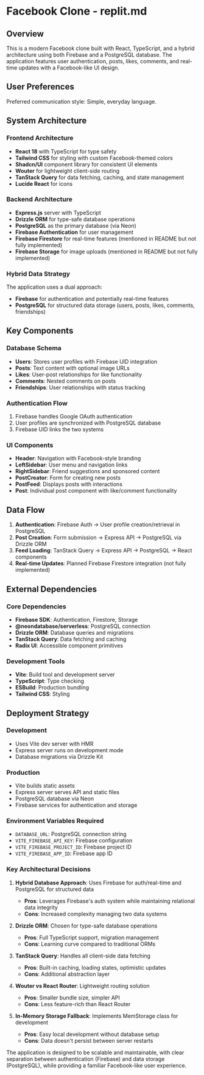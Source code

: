 # Facebook Clone - replit.md

## Overview

This is a modern Facebook clone built with React, TypeScript, and a hybrid architecture using both Firebase and a PostgreSQL database. The application features user authentication, posts, likes, comments, and real-time updates with a Facebook-like UI design.

## User Preferences

Preferred communication style: Simple, everyday language.

## System Architecture

### Frontend Architecture
- **React 18** with TypeScript for type safety
- **Tailwind CSS** for styling with custom Facebook-themed colors
- **Shadcn/UI** component library for consistent UI elements
- **Wouter** for lightweight client-side routing
- **TanStack Query** for data fetching, caching, and state management
- **Lucide React** for icons

### Backend Architecture
- **Express.js** server with TypeScript
- **Drizzle ORM** for type-safe database operations
- **PostgreSQL** as the primary database (via Neon)
- **Firebase Authentication** for user management
- **Firebase Firestore** for real-time features (mentioned in README but not fully implemented)
- **Firebase Storage** for image uploads (mentioned in README but not fully implemented)

### Hybrid Data Strategy
The application uses a dual approach:
- **Firebase** for authentication and potentially real-time features
- **PostgreSQL** for structured data storage (users, posts, likes, comments, friendships)

## Key Components

### Database Schema
- **Users**: Stores user profiles with Firebase UID integration
- **Posts**: Text content with optional image URLs
- **Likes**: User-post relationships for like functionality
- **Comments**: Nested comments on posts
- **Friendships**: User relationships with status tracking

### Authentication Flow
1. Firebase handles Google OAuth authentication
2. User profiles are synchronized with PostgreSQL database
3. Firebase UID links the two systems

### UI Components
- **Header**: Navigation with Facebook-style branding
- **LeftSidebar**: User menu and navigation links
- **RightSidebar**: Friend suggestions and sponsored content
- **PostCreator**: Form for creating new posts
- **PostFeed**: Displays posts with interactions
- **Post**: Individual post component with like/comment functionality

## Data Flow

1. **Authentication**: Firebase Auth → User profile creation/retrieval in PostgreSQL
2. **Post Creation**: Form submission → Express API → PostgreSQL via Drizzle ORM
3. **Feed Loading**: TanStack Query → Express API → PostgreSQL → React components
4. **Real-time Updates**: Planned Firebase Firestore integration (not fully implemented)

## External Dependencies

### Core Dependencies
- **Firebase SDK**: Authentication, Firestore, Storage
- **@neondatabase/serverless**: PostgreSQL connection
- **Drizzle ORM**: Database queries and migrations
- **TanStack Query**: Data fetching and caching
- **Radix UI**: Accessible component primitives

### Development Tools
- **Vite**: Build tool and development server
- **TypeScript**: Type checking
- **ESBuild**: Production bundling
- **Tailwind CSS**: Styling

## Deployment Strategy

### Development
- Uses Vite dev server with HMR
- Express server runs on development mode
- Database migrations via Drizzle Kit

### Production
- Vite builds static assets
- Express server serves API and static files
- PostgreSQL database via Neon
- Firebase services for authentication and storage

### Environment Variables Required
- `DATABASE_URL`: PostgreSQL connection string
- `VITE_FIREBASE_API_KEY`: Firebase configuration
- `VITE_FIREBASE_PROJECT_ID`: Firebase project ID
- `VITE_FIREBASE_APP_ID`: Firebase app ID

### Key Architectural Decisions

1. **Hybrid Database Approach**: Uses Firebase for auth/real-time and PostgreSQL for structured data
   - **Pros**: Leverages Firebase's auth system while maintaining relational data integrity
   - **Cons**: Increased complexity managing two data systems

2. **Drizzle ORM**: Chosen for type-safe database operations
   - **Pros**: Full TypeScript support, migration management
   - **Cons**: Learning curve compared to traditional ORMs

3. **TanStack Query**: Handles all client-side data fetching
   - **Pros**: Built-in caching, loading states, optimistic updates
   - **Cons**: Additional abstraction layer

4. **Wouter vs React Router**: Lightweight routing solution
   - **Pros**: Smaller bundle size, simpler API
   - **Cons**: Less feature-rich than React Router

5. **In-Memory Storage Fallback**: Implements MemStorage class for development
   - **Pros**: Easy local development without database setup
   - **Cons**: Data doesn't persist between server restarts

The application is designed to be scalable and maintainable, with clear separation between authentication (Firebase) and data storage (PostgreSQL), while providing a familiar Facebook-like user experience.